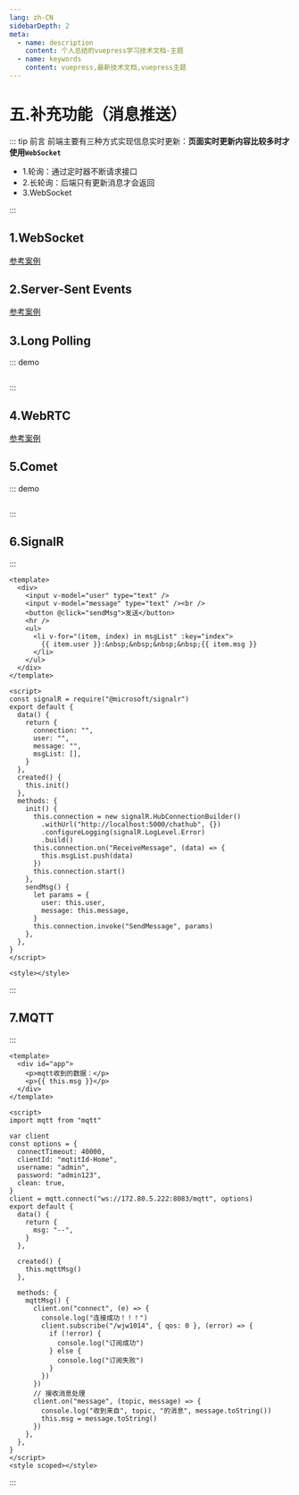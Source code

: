 ```yaml
---
lang: zh-CN
sidebarDepth: 2
meta:
  - name: description
    content: 个人总结的vuepress学习技术文档-主题
  - name: keywords
    content: vuepress,最新技术文档,vuepress主题
---
```


# 五.补充功能（消息推送）

::: tip 前言
前端主要有三种方式实现信息实时更新：**页面实时更新内容比较多时才使用`WebSocket`**

- 1.轮询：通过定时器不断请求接口
- 2.长轮询：后端只有更新消息才会返回
- 3.WebSocket

:::

## 1.WebSocket

[参考案例](/web-browser/base/4.window/5.scope.html#websocket)

## 2.Server-Sent Events

[参考案例](/web-browser/base/4.window/5.scope.html#server-sent-events)

## 3.Long Polling

::: demo

```vue

```

:::

## 4.WebRTC

[参考案例](/web-browser/base/4.window/5.scope.html#webrtc-api)

## 5.Comet

::: demo

```vue

```

:::

## 6.SignalR

:::

```vue
<template>
  <div>
    <input v-model="user" type="text" />
    <input v-model="message" type="text" /><br />
    <button @click="sendMsg">发送</button>
    <hr />
    <ul>
      <li v-for="(item, index) in msgList" :key="index">
        {{ item.user }}:&nbsp;&nbsp;&nbsp;&nbsp;{{ item.msg }}
      </li>
    </ul>
  </div>
</template>

<script>
const signalR = require("@microsoft/signalr")
export default {
  data() {
    return {
      connection: "",
      user: "",
      message: "",
      msgList: [],
    }
  },
  created() {
    this.init()
  },
  methods: {
    init() {
      this.connection = new signalR.HubConnectionBuilder()
        .withUrl("http://localhost:5000/chathub", {})
        .configureLogging(signalR.LogLevel.Error)
        .build()
      this.connection.on("ReceiveMessage", (data) => {
        this.msgList.push(data)
      })
      this.connection.start()
    },
    sendMsg() {
      let params = {
        user: this.user,
        message: this.message,
      }
      this.connection.invoke("SendMessage", params)
    },
  },
}
</script>

<style></style>
```

:::

## 7.MQTT

:::

```vue
<template>
  <div id="app">
    <p>mqtt收到的数据：</p>
    <p>{{ this.msg }}</p>
  </div>
</template>

<script>
import mqtt from "mqtt"

var client
const options = {
  connectTimeout: 40000,
  clientId: "mqtitId-Home",
  username: "admin",
  password: "admin123",
  clean: true,
}
client = mqtt.connect("ws://172.80.5.222:8083/mqtt", options)
export default {
  data() {
    return {
      msg: "--",
    }
  },

  created() {
    this.mqttMsg()
  },

  methods: {
    mqttMsg() {
      client.on("connect", (e) => {
        console.log("连接成功！！！")
        client.subscribe("/wjw1014", { qos: 0 }, (error) => {
          if (!error) {
            console.log("订阅成功")
          } else {
            console.log("订阅失败")
          }
        })
      })
      // 接收消息处理
      client.on("message", (topic, message) => {
        console.log("收到来自", topic, "的消息", message.toString())
        this.msg = message.toString()
      })
    },
  },
}
</script>
<style scoped></style>
```

:::
